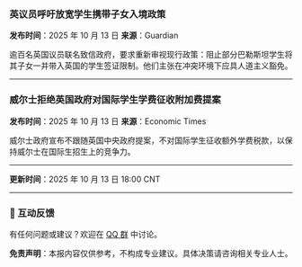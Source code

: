 ### 英议员呼吁放宽学生携带子女入境政策

**发布时间**：2025 年 10 月 13 日
**来源**：Guardian

逾百名英国议员联名致信政府，要求重新审视现行政策：阻止部分巴勒斯坦学生将其子女一并带入英国的学生签证限制。他们主张在冲突环境下应具人道主义豁免。 

---

### 威尔士拒绝英国政府对国际学生学费征收附加费提案

**发布时间**：2025 年 10 月 13 日
**来源**：Economic Times

威尔士政府宣布不跟随英国中央政府提案，不对国际学生征收额外学费税款，以保持威尔士在国际生招生上的竞争力。 

------

**更新时间**：2025 年 10 月 13 日 18:00 CNT

------

### 📮 互动反馈

有任何问题或建议？欢迎在 [QQ 群](https://home.vineshore.org/) 中讨论。

**免责声明**：本报内容仅供参考，不构成专业建议。具体决策请咨询相关专业人士。